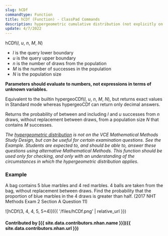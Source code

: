 ```yaml
---
slug: hCDf
commandtype: Function
title: hCDf (Function) - ClassPad Commands
description: hypergeometric cumulative distribution (not explicitly on the Methods Study Design, but useful for certain examination questions)
update: 4/7/2022
---
```


hCDf(*l*, *u*, *n*, *M*, *N*)
- *l* is the query lower boundary
- *u* is the query upper boundary
- *n* is the number of draws from the population
- *M* is the number of successes in the population
- *N* is the population size

**Parameters should evaluate to numbers, not expressions in terms of unknown variables.**

Equivalent to the builtin hypergeoCDf(*l*, *u*, *n*, *M*, *N*), but returns exact values in Standard mode whereas hypergeoCDf can return only decimal answers.

Returns the probability of between and including *l* and *u* successes from *n* draws, without replacement between draws, from a population size *N* that contains *M* successes.

*The [hypergeometric distribution](https://en.wikipedia.org/wiki/Hypergeometric_distribution) is not on the VCE Mathematical Methods Study Design, but can be useful for certain examination questions. See the Example. Students are expected to, and should be able to, answer these questions using alternative Mathematical Methods. This function should be used only for checking, and only with an understanding of the circumstances in which the hypergeometric distribution applies.*

### Example

A bag contains 5 blue marbles and 4 red marbles. 4 balls are taken from the bag, without replacement between draws. Find the probability that the proportion of blue marbles in the 4 draws is greater than half. (2017 NHT Methods Exam 2 Section A Question 11)

![hCDf(3, 4, 4, 5, 5+4)]({{ '/files/hCDf.png' | relative_url }})

#### Contributed by [{{ site.data.contributors.nhan.name }}]({{ site.data.contributors.nhan.url }})